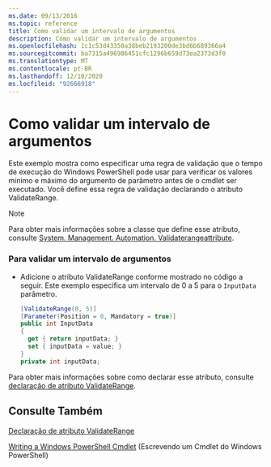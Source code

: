 ```yaml
---
ms.date: 09/13/2016
ms.topic: reference
title: Como validar um intervalo de argumentos
description: Como validar um intervalo de argumentos
ms.openlocfilehash: 1c1c53d43350a38beb2193200de3bd6b689366a4
ms.sourcegitcommit: ba7315a496986451cfc1296b659d73ea2373d3f0
ms.translationtype: MT
ms.contentlocale: pt-BR
ms.lasthandoff: 12/10/2020
ms.locfileid: "92666918"
---
```

# <a name="how-to-validate-an-argument-range"></a>Como validar um intervalo de argumentos

Este exemplo mostra como especificar uma regra de validação que o tempo de execução do Windows PowerShell pode usar para verificar os valores mínimo e máximo do argumento de parâmetro antes de o cmdlet ser executado. Você define essa regra de validação declarando o atributo ValidateRange.

> [!NOTE]
> Para obter mais informações sobre a classe que define esse atributo, consulte [System. Management. Automation. Validaterangeattribute](/dotnet/api/System.Management.Automation.ValidateRangeAttribute).

### <a name="to-validate-an-argument-range"></a>Para validar um intervalo de argumentos

- Adicione o atributo ValidateRange conforme mostrado no código a seguir. Este exemplo especifica um intervalo de 0 a 5 para o `InputData` parâmetro.

    ```csharp
    [ValidateRange(0, 5)]
    [Parameter(Position = 0, Mandatory = true)]
    public int InputData
    {
      get { return inputData; }
      set { inputData = value; }
    }
    private int inputData;
    ```

Para obter mais informações sobre como declarar esse atributo, consulte [declaração de atributo ValidateRange](./validaterange-attribute-declaration.md).

## <a name="see-also"></a>Consulte Também

[Declaração de atributo ValidateRange](./validaterange-attribute-declaration.md)

[Writing a Windows PowerShell Cmdlet](./writing-a-windows-powershell-cmdlet.md) (Escrevendo um Cmdlet do Windows PowerShell)

